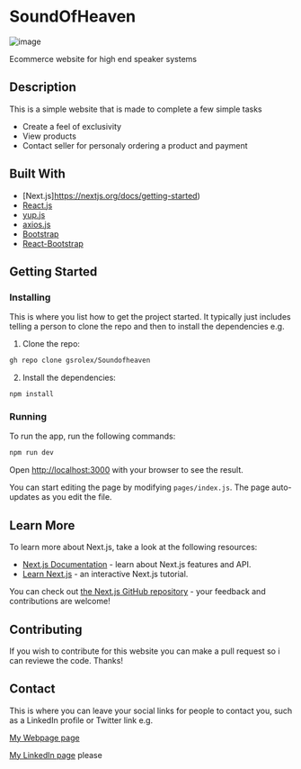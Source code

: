 # SoundOfHeaven

![image](https://soundof.netlify.app/_ipx/w_750,q_75/https%3A%2F%2Fwww.soundofheaven.nodesign.no%2Fwp-content%2Fuploads%2F2022%2F05%2FFrancoSerblin.jpg?url=https%3A%2F%2Fwww.soundofheaven.nodesign.no%2Fwp-content%2Fuploads%2F2022%2F05%2FFrancoSerblin.jpg&w=750&q=75)

Ecommerce website for high end speaker systems

## Description

This is a simple website that is made to complete a few simple tasks

- Create a feel of exclusivity
- View products
- Contact seller for personaly ordering a product and payment

## Built With

- [Next.js]https://nextjs.org/docs/getting-started)
- [React.js](https://reactjs.org/)
- [yup.js](https://www.npmjs.com/package/yup)
- [axios.js](https://axios-http.com/docs/intro)
- [Bootstrap](https://getbootstrap.com)
- [React-Bootstrap](https://react-bootstrap.github.io/)

## Getting Started

### Installing

This is where you list how to get the project started. It typically just includes telling a person to clone the repo and then to install the dependencies e.g.

1. Clone the repo:

```bash
gh repo clone gsrolex/Soundofheaven
```

2. Install the dependencies:

```
npm install
```

### Running

To run the app, run the following commands:

```bash
npm run dev
```

Open [http://localhost:3000](http://localhost:3000) with your browser to see the result.

You can start editing the page by modifying `pages/index.js`. The page auto-updates as you edit the file.

## Learn More

To learn more about Next.js, take a look at the following resources:

- [Next.js Documentation](https://nextjs.org/docs) - learn about Next.js features and API.
- [Learn Next.js](https://nextjs.org/learn) - an interactive Next.js tutorial.

You can check out [the Next.js GitHub repository](https://github.com/vercel/next.js/) - your feedback and contributions are welcome!

## Contributing

If you wish to contribute for this website you can make a pull request so i can reviewe the code. Thanks!

## Contact

This is where you can leave your social links for people to contact you, such as a LinkedIn profile or Twitter link e.g.

[My Webpage page](https://nodesign.netlify.app/)

[My LinkedIn page](https://www.linkedin.com/in/ammon-sebastian-weggersen-4a474ba0) please
